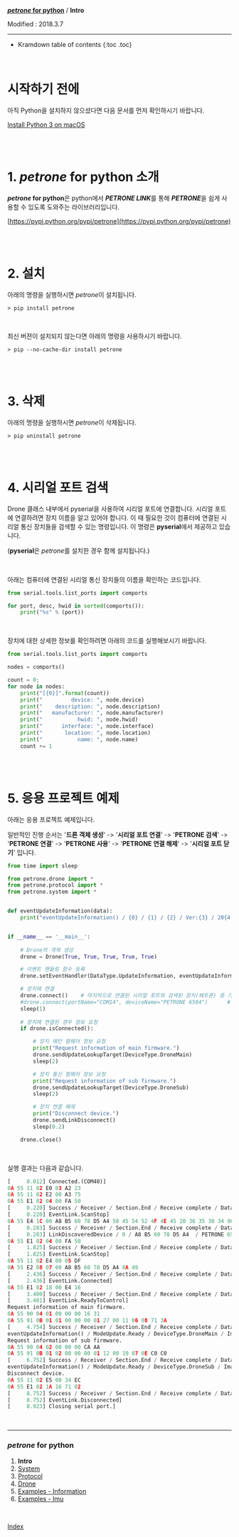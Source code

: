 **[*petrone* for python](index.md)** / **Intro**

Modified : 2018.3.7

---

* Kramdown table of contents
{:toc .toc}

<br>


# 시작하기 전에

아직 Python을 설치하지 않으셨다면 다음 문서를 먼저 확인하시기 바랍니다.

[Install Python 3 on macOS](/documents/kr/manual/install_python_3_on_mac_os/)


<br>
<br>


# 1. *petrone* for python 소개

***petrone* for python**은 python에서 ***PETRONE LINK***를 통해 ***PETRONE***을 쉽게 사용할 수 있도록 도와주는 라이브러리입니다.

[https://pypi.python.org/pypi/petrone](https://pypi.python.org/pypi/petrone)


<br>
<br>


# 2. 설치

아래의 명령을 실행하시면 *petrone*이 설치됩니다.

```
> pip install petrone
```

<br>

최신 버젼이 설치되지 않는다면 아래의 명령을 사용하시기 바랍니다.

```
> pip --no-cache-dir install petrone
```


<br>
<br>


# 3. 삭제

아래의 명령을 실행하시면 *petrone*이 삭제됩니다.

```
> pip uninstall petrone
```


<br>
<br>


# 4. 시리얼 포트 검색


Drone 클래스 내부에서 pyserial을 사용하여 시리얼 포트에 연결합니다. 시리얼 포트에 연결하려면 장치 이름을 알고 있어야 합니다. 이 때 필요한 것이 컴퓨터에 연결된 시리얼 통신 장치들을 검색할 수 있는 명령입니다. 이 명령은 **pyserial**에서 제공하고 있습니다.

(**pyserial**은 *petrone*를 설치한 경우 함께 설치됩니다.)

<br>

아래는 컴퓨터에 연결된 시리얼 통신 장치들의 이름을 확인하는 코드입니다.

```py
from serial.tools.list_ports import comports

for port, desc, hwid in sorted(comports()):
    print("%s" % (port))
```

<br>

장치에 대한 상세한 정보를 확인하려면 아래의 코드를 실행해보시기 바랍니다.

```py
from serial.tools.list_ports import comports

nodes = comports()

count = 0;
for node in nodes:
    print("[{0}]".format(count))
    print("         device: ", node.device)
    print("    description: ", node.description)
    print("   manufacturer: ", node.manufacturer)
    print("           hwid: ", node.hwid)
    print("      interface: ", node.interface)
    print("       location: ", node.location)
    print("           name: ", node.name)
    count += 1
```


<br>
<br>


# 5. 응용 프로젝트 예제

아래는 응용 프로젝트 예제입니다.

일반적인 진행 순서는 '**드론 객체 생성**' -> '**시리얼 포트 연결**' -> '**PETRONE 검색**' ->  '**PETRONE 연결**' -> '**PETRONE 사용**' ->  '**PETRONE 연결 해제**' ->  '**시리얼 포트 닫기**' 입니다.

```py
from time import sleep

from petrone.drone import *
from petrone.protocol import *
from petrone.system import *


def eventUpdateInformation(data):
    print("eventUpdateInformation() / {0} / {1} / {2} / Ver:{3} / 20{4:02}.{5}.{6}".format(data.modeUpdate, data.deviceType, data.imageType, data.version, data.year, data.month, data.day))


if __name__ == '__main__':
    
    # Drone의 객체 생성
    drone = Drone(True, True, True, True, True)

    # 이벤트 핸들링 함수 등록
    drone.setEventHandler(DataType.UpdateInformation, eventUpdateInformation)

    # 장치에 연결
    drone.connect()    # 마지막으로 연결된 시리얼 포트와 검색된 장치(페트론) 중 가장 신호가 강한 장치에 연결
    #drone.connect(portName="COM14", deviceName="PETRONE 6504")      # 시리얼 포트와 장치(페트론)를 지정하여 연결
    sleep(1)
    
    # 장치에 연결된 경우 정보 요청
    if drone.isConnected():

        # 장치 메인 펌웨어 정보 요청
        print("Request information of main firmware.")
        drone.sendUpdateLookupTarget(DeviceType.DroneMain)
        sleep(2)

        # 장치 통신 펌웨어 정보 요청
        print("Request information of sub firmware.")
        drone.sendUpdateLookupTarget(DeviceType.DroneSub)
        sleep(2)

        # 장치 연결 해제
        print("Disconnect device.")
        drone.sendLinkDisconnect()
        sleep(0.2)

    drone.close()
```

<br>

실행 결과는 다음과 같습니다.

```py
[     0.012] Connected.(COM40)]
0A 55 11 02 E0 03 A2 23
0A 55 11 02 E2 00 A3 75
0A 55 E1 02 04 00 FA 50
[     0.220] Success / Receiver / Section.End / Receive complete / DataType.LinkEvent / [receive: 0x50FA]
[     0.220] EventLink.ScanStop]
0A 55 E4 1C 00 A8 B5 60 78 D5 A4 50 45 54 52 4F 4E 45 20 36 35 30 34 00 00 00 00 00 00 00 00 D6 CF 54
[     0.283] Success / Receiver / Section.End / Receive complete / DataType.LinkDiscoveredDevice / [receive: 0x54CF]
[     0.283] LinkDiscoveredDevice / 0 / A8 B5 60 78 D5 A4  / PETRONE 6504 / -42]
0A 55 E1 02 04 00 FA 50
[     1.825] Success / Receiver / Section.End / Receive complete / DataType.LinkEvent / [receive: 0x50FA]
[     1.825] EventLink.ScanStop]
0A 55 11 02 E4 00 05 DF
0A 55 E2 08 07 00 A8 B5 60 78 D5 A4 8A 49
[     2.436] Success / Receiver / Section.End / Receive complete / DataType.LinkEventAddress / [receive: 0x498A]
[     2.436] EventLink.Connected]
0A 55 E1 02 18 00 E4 16
[     3.400] Success / Receiver / Section.End / Receive complete / DataType.LinkEvent / [receive: 0x16E4]
[     3.401] EventLink.ReadyToControl]
Request information of main firmware.
0A 55 90 04 01 00 00 00 16 31
0A 55 91 0B 01 01 00 00 00 01 27 00 11 06 08 71 3A
[     4.754] Success / Receiver / Section.End / Receive complete / DataType.UpdateInformation / [receive: 0x3A71]
eventUpdateInformation() / ModeUpdate.Ready / DeviceType.DroneMain / ImageType.ImageA / Ver:39 / 2017.6.8
Request information of sub firmware.
0A 55 90 04 02 00 00 00 CA AA
0A 55 91 0B 01 02 00 00 00 01 12 00 10 07 0E C0 C0
[     6.752] Success / Receiver / Section.End / Receive complete / DataType.UpdateInformation / [receive: 0xC0C0]
eventUpdateInformation() / ModeUpdate.Ready / DeviceType.DroneSub / ImageType.ImageA / Ver:18 / 2016.7.14
Disconnect device.
0A 55 11 02 E5 00 34 EC
0A 55 E1 02 1A 16 71 02
[     8.752] Success / Receiver / Section.End / Receive complete / DataType.LinkEvent / [receive: 0x0271]
[     8.752] EventLink.Disconnected]
[     8.923] Closing serial port.]
```


<br>

---

<h3><i>petrone</i> for python</H3>

 1. **Intro**
 2. [System](02_system.md)
 3. [Protocol](03_protocol.md)
 4. [Drone](04_drone.md)
 5. [Examples - Information](examples_01_information.md)
 6. [Examples - Imu](examples_02_imu.md)

<br>

[Index](index.md)
